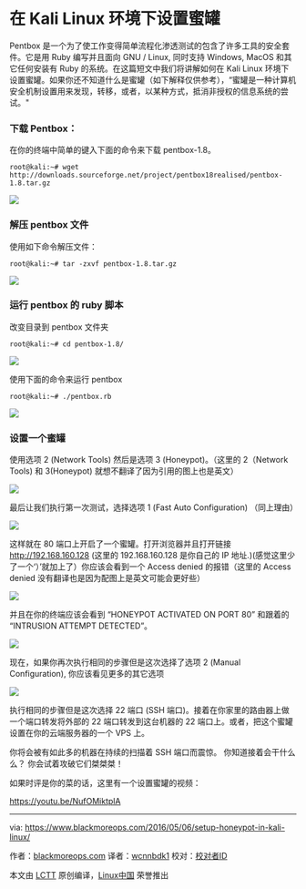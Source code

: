 
在 Kali Linux 环境下设置蜜罐
====

 Pentbox 是一个为了使工作变得简单流程化渗透测试的包含了许多工具的安全套件。它是用 Ruby 编写并且面向 GNU / Linux, 同时支持 Windows, MacOS 和其它任何安装有 Ruby 的系统。在这篇短文中我们将讲解如何在 Kali Linux 环境下设置蜜罐。如果你还不知道什么是蜜罐（如下解释仅供参考），“蜜罐是一种计算机安全机制设置用来发现，转移，或者，以某种方式，抵消非授权的信息系统的尝试。"

### 下载 Pentbox：

在你的终端中简单的键入下面的命令来下载 pentbox-1.8。

```
root@kali:~# wget http://downloads.sourceforge.net/project/pentbox18realised/pentbox-1.8.tar.gz
```

![](https://www.blackmoreops.com/wp-content/uploads/2016/05/Set-up-a-honeypot-in-Kali-Linux-blackMORE-Ops-1.jpg)

### 解压 pentbox 文件

使用如下命令解压文件：

```
root@kali:~# tar -zxvf pentbox-1.8.tar.gz
```

![](https://www.blackmoreops.com/wp-content/uploads/2016/05/Set-up-a-honeypot-in-Kali-Linux-blackMORE-Ops-2.jpg)

### 运行 pentbox 的 ruby 脚本

改变目录到 pentbox 文件夹

```
root@kali:~# cd pentbox-1.8/
```

![](https://www.blackmoreops.com/wp-content/uploads/2016/05/Set-up-a-honeypot-in-Kali-Linux-blackMORE-Ops-3.jpg)

使用下面的命令来运行 pentbox

```
root@kali:~# ./pentbox.rb
```

![](https://www.blackmoreops.com/wp-content/uploads/2016/05/Set-up-a-honeypot-in-Kali-Linux-blackMORE-Ops-4.jpg)

### 设置一个蜜罐

使用选项 2 (Network Tools) 然后是选项 3 (Honeypot)。（这里的 2（Network Tools) 和 3(Honeypot) 就想不翻译了因为引用的图上也是英文）

![](https://www.blackmoreops.com/wp-content/uploads/2016/05/Set-up-a-honeypot-in-Kali-Linux-blackMORE-Ops-5.jpg)

最后让我们执行第一次测试，选择选项 1 (Fast Auto Configuration) （同上理由）

![](https://www.blackmoreops.com/wp-content/uploads/2016/05/Set-up-a-honeypot-in-Kali-Linux-blackMORE-Ops-6.jpg)

这样就在 80 端口上开启了一个蜜罐。打开浏览器并且打开链接 http://192.168.160.128 (这里的 192.168.160.128 是你自己的 IP 地址.)(感觉这里少了一个‘）’就加上了）你应该会看到一个 Access denied 的报错（这里的 Access denied 没有翻译也是因为配图上是英文可能会更好些）

![](https://www.blackmoreops.com/wp-content/uploads/2016/05/Set-up-a-honeypot-in-Kali-Linux-blackMORE-Ops-7.jpg)

并且在你的终端应该会看到 “HONEYPOT ACTIVATED ON PORT 80” 和跟着的 “INTRUSION ATTEMPT DETECTED”。

![](https://www.blackmoreops.com/wp-content/uploads/2016/05/Set-up-a-honeypot-in-Kali-Linux-blackMORE-Ops-8.jpg)

现在，如果你再次执行相同的步骤但是这次选择了选项 2 (Manual Configuration), 你应该看见更多的其它选项

![](https://www.blackmoreops.com/wp-content/uploads/2016/05/Set-up-a-honeypot-in-Kali-Linux-blackMORE-Ops-9.jpg)

执行相同的步骤但是这次选择 22 端口 (SSH 端口)。接着在你家里的路由器上做一个端口转发将外部的 22 端口转发到这台机器的 22 端口上。或者，把这个蜜罐设置在你的云端服务器的一个 VPS 上。

你将会被有如此多的机器在持续的扫描着 SSH 端口而震惊。 你知道接着会干什么么？ 你会试着攻破它们桀桀桀！

如果时评是你的菜的话，这里有一个设置蜜罐的视频：

<https://youtu.be/NufOMiktplA>

--------------------------------------------------------------------------------

via: https://www.blackmoreops.com/2016/05/06/setup-honeypot-in-kali-linux/

作者：[blackmoreops.com][a]
译者：[wcnnbdk1](https://github.com/wcnnbdk1)
校对：[校对者ID](https://github.com/校对者ID)

本文由 [LCTT](https://github.com/LCTT/TranslateProject) 原创编译，[Linux中国](https://linux.cn/) 荣誉推出

[a]: blackmoreops.com
